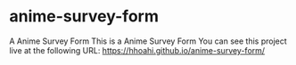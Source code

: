 # anime-survey-form
A Anime Survey Form
This is a Anime Survey Form You can see this project live at the following URL: https://hhoahi.github.io/anime-survey-form/
